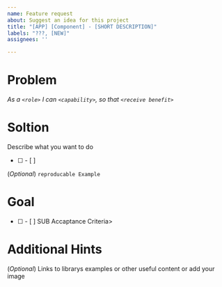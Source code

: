 ```yaml
---
name: Feature request
about: Suggest an idea for this project
title: "[APP] [Component] - [SHORT DESCRIPTION]"
labels: "???, [NEW]"
assignees: ''

---
```


# Problem
_As a ``<role>`` I can ``<capability>``, so that ``<receive benefit>``_

# Soltion
Describe what you want to do
- [ ] <TODO>
   - [ ]  <SUB TODO>
(_Optional_) ``reproducable Example``

# Goal
- [ ] <Accaptance Criteria>
   - [ ] SUB Accaptance Criteria>

# Additional Hints
(_Optional_)
Links to librarys examples or other useful content or add your image
